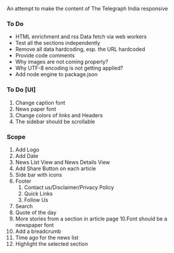An attempt to make the content of The Telegraph India responsive


### To Do

* HTML enrichment and rss Data fetch via web workers
* Test all the sections independently
* Remove all data hardcoding, esp. the URL hardcoded
* Provide code comments
* Why images are not coming properly?
* Why UTF-8 encoding is not getting applied?
* Add node engine to package.json

### To Do [UI]
1. Change caption font
2. News paper font
3. Change colors of links and Headers
4. The sidebar should be scrollable

### Scope
1. Add Logo
2. Add Date
3. News List View and News Details View
4. Add Share Button on each article
5. Side bar with icons
6. Footer
    1. Contact us/Disclaimer/Privacy Policy
    2. Quick Links
    3. Follow Us
7. Search
8. Quote of the day
9. More stories from a section in article page
10.Font should be a newspaper font
11. Add a breadcrumb
12. Time ago for the news list
13. Highlight the selected section

